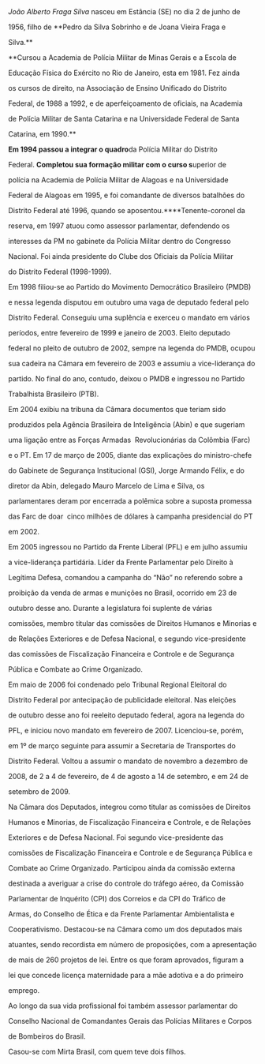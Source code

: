 

 



*João Alberto Fraga Silva* nasceu em Estância (SE) no dia 2 de junho de

1956, filho de **Pedro da Silva Sobrinho e de Joana Vieira Fraga e

Silva.**



**Cursou a Academia de Polícia Militar de Minas Gerais e a Escola de

Educação Física do Exército no Rio de Janeiro, esta em 1981. Fez ainda

os cursos de direito, na Associação de Ensino Unificado do Distrito

Federal, de 1988 a 1992, e de aperfeiçoamento de oficiais, na Academia

de Polícia Militar de Santa Catarina e na Universidade Federal de Santa

Catarina, em 1990.**



**Em 1994 passou a integrar o quadro**da Polícia Militar do Distrito

Federal. **Completou sua formação militar com o curso s**uperior de

polícia na Academia de Polícia Militar de Alagoas e na Universidade

Federal de Alagoas em 1995, e foi comandante de diversos batalhões do

Distrito Federal até 1996, quando se aposentou.****Tenente-coronel da

reserva, em 1997 atuou como assessor parlamentar, defendendo os

interesses da PM no gabinete da Polícia Militar dentro do Congresso

Nacional. Foi ainda presidente do Clube dos Oficiais da Polícia Militar

do Distrito Federal (1998-1999).



Em 1998 filiou-se ao Partido do Movimento Democrático Brasileiro (PMDB)

e nessa legenda disputou em outubro uma vaga de deputado federal pelo

Distrito Federal. Conseguiu uma suplência e exerceu o mandato em vários

períodos, entre fevereiro de 1999 e janeiro de 2003. Eleito deputado

federal no pleito de outubro de 2002, sempre na legenda do PMDB, ocupou

sua cadeira na Câmara em fevereiro de 2003 e assumiu a vice-liderança do

partido. No final do ano, contudo, deixou o PMDB e ingressou no Partido

Trabalhista Brasileiro (PTB).



Em 2004 exibiu na tribuna da Câmara documentos que teriam sido

produzidos pela Agência Brasileira de Inteligência (Abin) e que sugeriam

uma ligação entre as Forças Armadas  Revolucionárias da Colômbia (Farc)

e o PT. Em 17 de março de 2005, diante das explicações do ministro-chefe

do Gabinete de Segurança Institucional (GSI), Jorge Armando Félix, e do

diretor da Abin, delegado Mauro Marcelo de Lima e Silva, os

parlamentares deram por encerrada a polêmica sobre a suposta promessa

das Farc de doar  cinco milhões de dólares à campanha presidencial do PT

em 2002.



Em 2005 ingressou no Partido da Frente Liberal (PFL) e em julho assumiu

a vice-liderança partidária. Líder da Frente Parlamentar pelo Direito à

Legítima Defesa, comandou a campanha do “Não” no referendo sobre a

proibição da venda de armas e munições no Brasil, ocorrido em 23 de

outubro desse ano. Durante a legislatura foi suplente de várias

comissões, membro titular das comissões de Direitos Humanos e Minorias e

de Relações Exteriores e de Defesa Nacional, e segundo vice-presidente

das comissões de Fiscalização Financeira e Controle e de Segurança

Pública e Combate ao Crime Organizado.



Em maio de 2006 foi condenado pelo Tribunal Regional Eleitoral do

Distrito Federal por antecipação de publicidade eleitoral. Nas eleições

de outubro desse ano foi reeleito deputado federal, agora na legenda do

PFL, e iniciou novo mandato em fevereiro de 2007. Licenciou-se, porém,

em 1º de março seguinte para assumir a Secretaria de Transportes do

Distrito Federal. Voltou a assumir o mandato de novembro a dezembro de

2008, de 2 a 4 de fevereiro, de 4 de agosto a 14 de setembro, e em 24 de

setembro de 2009.



Na Câmara dos Deputados, integrou como titular as comissões de Direitos

Humanos e Minorias, de Fiscalização Financeira e Controle, e de Relações

Exteriores e de Defesa Nacional. Foi segundo vice-presidente das

comissões de Fiscalização Financeira e Controle e de Segurança Pública e

Combate ao Crime Organizado. Participou ainda da comissão externa

destinada a averiguar a crise do controle do tráfego aéreo, da Comissão

Parlamentar de Inquérito (CPI) dos Correios e da CPI do Tráfico de

Armas, do Conselho de Ética e da Frente Parlamentar Ambientalista e

Cooperativismo. Destacou-se na Câmara como um dos deputados mais

atuantes, sendo recordista em número de proposições, com a apresentação

de mais de 260 projetos de lei. Entre os que foram aprovados, figuram a

lei que concede licença maternidade para a mãe adotiva e a do primeiro

emprego.



Ao longo da sua vida profissional foi também assessor parlamentar do

Conselho Nacional de Comandantes Gerais das Polícias Militares e Corpos

de Bombeiros do Brasil. 



Casou-se com Mirta Brasil, com quem teve dois filhos.



 



